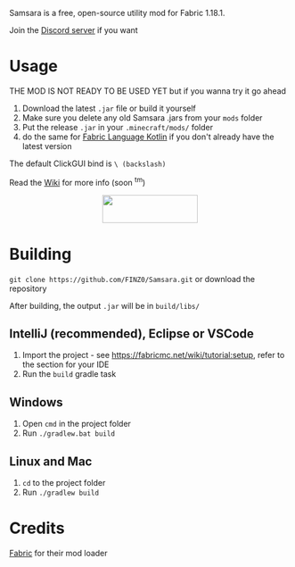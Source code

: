 Samsara is a free, open-source utility mod for Fabric 1.18.1.

Join the [Discord server](https://discord.gg/ubfWKsQTDG) if you want

# Usage
THE MOD IS NOT READY TO BE USED YET but if you wanna try it go ahead

1. Download the latest `.jar` file or build it yourself
2. Make sure you delete any old Samsara .jars from your `mods` folder
3. Put the release `.jar` in your `.minecraft/mods/` folder
4. do the same for [Fabric Language Kotlin](https://www.curseforge.com/minecraft/mc-mods/fabric-language-kotlin/files) if you don't already have the latest version

The default ClickGUI bind is `\ (backslash)`

Read the [Wiki](https://github.com/FINZ0/Samsara/tree/fabric) for more info (soon <sup>tm</sup>)

<p><a title="Fabric Language Kotlin" href="https://minecraft.curseforge.com/projects/fabric-language-kotlin" target="_blank" rel="noopener noreferrer"><img style="display: block; margin-left: auto; margin-right: auto;" src="https://i.imgur.com/c1DH9VL.png" alt="" width="171" height="50" /></a></p>

# Building
`git clone https://github.com/FINZ0/Samsara.git` or download the repository

After building, the output `.jar` will be in `build/libs/`

## IntelliJ (recommended), Eclipse or VSCode

1. Import the project - see https://fabricmc.net/wiki/tutorial:setup, refer to the section for your IDE
2. Run the `build` gradle task

## Windows
1. Open `cmd` in the project folder
2. Run `./gradlew.bat build`

## Linux and Mac
1. `cd` to the project folder
2. Run `./gradlew build`

# Credits

[Fabric](https://fabricmc.net/) for their mod loader
